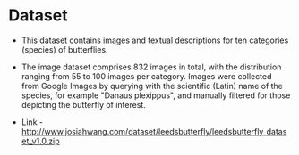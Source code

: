 # Dataset
* This dataset contains images and textual descriptions for ten categories (species) of butterflies.

* The image dataset comprises 832 images in total, with the distribution ranging from 55 to 100 images per category. Images were collected from Google Images by querying with the scientific (Latin) name of the species, for example "Danaus plexippus", and manually filtered for those depicting the butterfly of interest.

* Link - http://www.josiahwang.com/dataset/leedsbutterfly/leedsbutterfly_dataset_v1.0.zip

